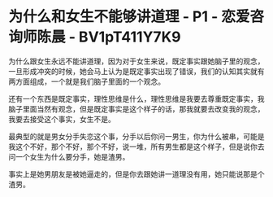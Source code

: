 # 为什么和女生不能够讲道理 - P1 - 恋爱咨询师陈晨 - BV1pT411Y7K9

为什么跟女生永远不能讲道理，因为对于女生来说，既定事实跟她脑子里的观念，一旦形成冲突的时候，她会马上认为是既定事实出现了错误，我们的认知其实就有两方面组成，一个就是我们脑子里面的一个观念。

还有一个东西是既定事实，理性思维是什么，理性思维是我要去尊重既定事实，我脑子里面当然有观念，但是既定事实是这个样子的话，那我就要去改变我的观念，我要去接受这个事实，女生不是。

最典型的就是男女分手失恋这个事，分手以后你问一男生，你为什么被串，可能是我这个不好，那个不好，那个不好，说一堆，所有男生都是这个样子，但是说你去问一个女生为什么要分手，她是渣男。

事实上是她男朋友是被她逼走的，但是你去跟她讲一道理没有用，她只能说那是个渣男。